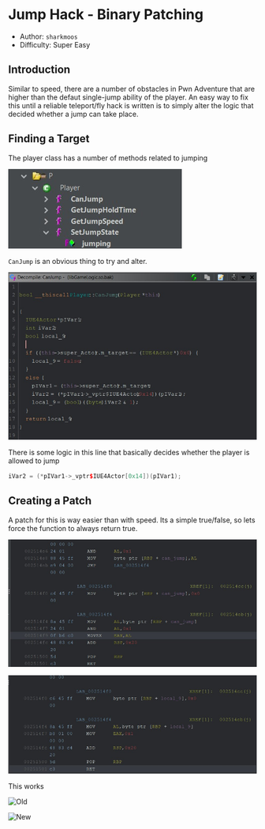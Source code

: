 # Jump Hack - Binary Patching

- Author: `sharkmoos`
- Difficulty: Super Easy

## Introduction

Similar to speed, there are a number of obstacles in Pwn Adventure that are higher than the defaut single-jump ability of the player. An easy way to fix this until a reliable teleport/fly hack is written is to simply alter the logic that decided whether a jump can take place.

## Finding a Target

The player class has a number of methods related to jumping


![Target Options](./images/player_jump_logic.jpg)

`CanJump` is an obvious thing to try and alter.

![The CanJump method](./images/canjump_function.jpg)

There is some logic in this line that basically decides whether the player is allowed to jump

```c++
iVar2 = (*pIVar1->_vptr$IUE4Actor[0x14])(pIVar1);
```

## Creating a Patch

A patch for this is way easier than with speed. Its a simple true/false, so lets force the function to always return true.

![Old](./images/old_function_epilogue.jpg)

![New](./images/new_function_epilogue.jpg)


This works 


![Old](./images/old_jump.gif)

![New](./images/infinate_jump.gif)
